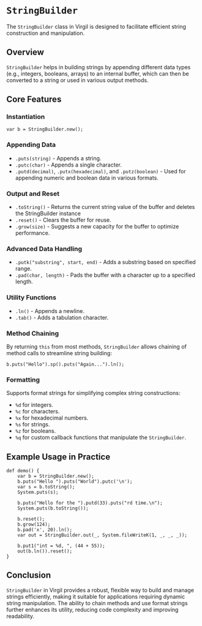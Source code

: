 # `StringBuilder`

The `StringBuilder` class in Virgil is designed to facilitate efficient string construction and manipulation.

## Overview

`StringBuilder` helps in building strings by appending different data types (e.g., integers, booleans, arrays) to an internal buffer, which can then be converted to a string or used in various output methods.

## Core Features

### Instantiation
```virgil
var b = StringBuilder.new();
```

### Appending Data
- `.puts(string)` - Appends a string.
- `.putc(char)` - Appends a single character.
- `.putd(decimal)`, `.putx(hexadecimal)`, and `.putz(boolean)` - Used for appending numeric and boolean data in various formats.

### Output and Reset
- `.toString()` - Returns the current string value of the buffer and deletes the StringBuilder instance
- `.reset()` - Clears the buffer for reuse.
- `.grow(size)` - Suggests a new capacity for the buffer to optimize performance.

### Advanced Data Handling
- `.putk("substring", start, end)` - Adds a substring based on specified range.
- `.pad(char, length)` - Pads the buffer with a character up to a specified length.

### Utility Functions
- `.ln()` - Appends a newline.
- `.tab()` - Adds a tabulation character.

### Method Chaining
By returning `this` from most methods, `StringBuilder` allows chaining of method calls to streamline string building:
```virgil
b.puts("Hello").sp().puts("Again...").ln();
```

### Formatting
Supports format strings for simplifying complex string constructions:
- `%d` for integers.
- `%c` for characters.
- `%x` for hexadecimal numbers.
- `%s` for strings.
- `%z` for booleans.
- `%q` for custom callback functions that manipulate the `StringBuilder`.

## Example Usage in Practice
```virgil
def demo() {
    var b = StringBuilder.new();
    b.puts("Hello ").puts("World").putc('\n');
    var s = b.toString();
    System.puts(s);

    b.puts("Hello for the ").putd(33).puts("rd time.\n");
    System.puts(b.toString());
    
    b.reset();
    b.grow(124);
    b.pad('x', 20).ln();
    var out = StringBuilder.out(_, System.fileWriteK(1, _, _, _));

    b.put1("int = %d, ", (44 + 55));
    out(b.ln()).reset();
}
```


## Conclusion
`StringBuilder` in Virgil provides a robust, flexible way to build and manage strings efficiently, making it suitable for applications requiring dynamic string manipulation. The ability to chain methods and use format strings further enhances its utility, reducing code complexity and improving readability.
